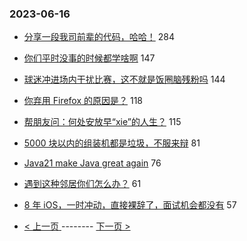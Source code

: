 ### 2023-06-16 
- [分享一段我司前辈的代码，哈哈！](https://www.v2ex.com/t/949195) 284
- [你们平时没事的时候都学啥啊](https://www.v2ex.com/t/949193) 147
- [球迷冲进场内干扰比赛，这不就是饭圈脑残粉吗](https://www.v2ex.com/t/949172) 144
- [你弃用 Firefox 的原因是？](https://www.v2ex.com/t/949337) 118
- [帮朋友问：何处安放早“xie”的人生？](https://www.v2ex.com/t/949240) 115
- [5000 块以内的组装机都是垃圾，不服来辩](https://www.v2ex.com/t/949308) 81
- [Java21 make Java great again](https://www.v2ex.com/t/949151) 76
- [遇到这种邻居你们怎么办？](https://www.v2ex.com/t/949149) 61
- [8 年 iOS，一时冲动，直接裸辞了，面试机会都没有](https://www.v2ex.com/t/949346) 57 

- [ < 上一页 ](https://github.com/able8/v2ex-hot-record/blob/master/2023-06-15.md) -------- [ 下一页 > ](https://github.com/able8/v2ex-hot-record/blob/master/2023-06-17.md)
